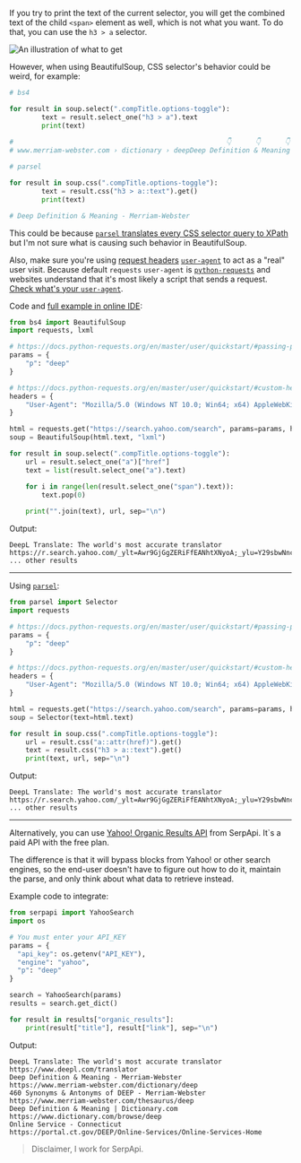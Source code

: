 If you try to print the text of the current selector, you will get the combined text of the child `<span>` element as well, which is not what you want. To do that, you can use the `h3 > a` selector.

![An illustration of what to get](https://user-images.githubusercontent.com/78694043/161210494-66af1690-382b-43d4-a919-3fb698b272a9.png)

However, when using BeautifulSoup, CSS selector's behavior could be weird, for example:

```python
# bs4

for result in soup.select(".compTitle.options-toggle"):
        text = result.select_one("h3 > a").text
        print(text)
 
#                                                     👇      👇      👇                          
# www.merriam-webster.com › dictionary › deepDeep Definition & Meaning - Merriam-Webster
```
```python
# parsel

for result in soup.css(".compTitle.options-toggle"):
        text = result.css("h3 > a::text").get()
        print(text)

# Deep Definition & Meaning - Merriam-Webster
```
This could be because [`parsel` translates every CSS selector query to XPath](https://github.com/scrapy/parsel/blob/f5f73d34ba787ad0c9df25de295de6e196ecd91d/parsel/selector.py#L350-L351) but I'm not sure what is causing such behavior in BeautifulSoup.

Also, make sure you're using [request headers](https://docs.python-requests.org/en/master/user/quickstart/#custom-headers) [`user-agent`](https://developer.mozilla.org/en-US/docs/Glossary/User_agent) to act as a "real" user visit. Because default `requests` `user-agent` is [`python-requests`](https://github.com/psf/requests/blob/589c4547338b592b1fb77c65663d8aa6fbb7e38b/requests/utils.py#L808-L814) and websites understand that it's most likely a script that sends a request. [Check what's your `user-agent`](https://www.whatismybrowser.com/detect/what-is-my-user-agent/).

Code and [full example in online IDE](https://replit.com/@chukhraiartur/how-to-retrieve-yahoo-search-results#main.py):

```python
from bs4 import BeautifulSoup
import requests, lxml

# https://docs.python-requests.org/en/master/user/quickstart/#passing-parameters-in-urls
params = {
    "p": "deep"
}

# https://docs.python-requests.org/en/master/user/quickstart/#custom-headers
headers = {
    "User-Agent": "Mozilla/5.0 (Windows NT 10.0; Win64; x64) AppleWebKit/537.36 (KHTML, like Gecko) Chrome/99.0.4844.84 Safari/537.36",
}

html = requests.get("https://search.yahoo.com/search", params=params, headers=headers, timeout=30)
soup = BeautifulSoup(html.text, "lxml")

for result in soup.select(".compTitle.options-toggle"):
    url = result.select_one("a")["href"]
    text = list(result.select_one("a").text)

    for i in range(len(result.select_one("span").text)):
        text.pop(0)
        
    print("".join(text), url, sep="\n")
```

Output:

```lang-none
DeepL Translate: The world's most accurate translator
https://r.search.yahoo.com/_ylt=Awr9GjGgZERiFfEANhtXNyoA;_ylu=Y29sbwNncTEEcG9zAzEEdnRpZAMEc2VjA3Ny/RV=2/RE=1648678176/RO=10/RU=https%3a%2f%2fwww.deepl.com%2ftranslator/RK=2/RS=TVz6fqq87B12oa7dLig44PkzAJs-
... other results
```
____

Using [`parsel`](https://parsel.readthedocs.io/en/latest/):

```python
from parsel import Selector
import requests

# https://docs.python-requests.org/en/master/user/quickstart/#passing-parameters-in-urls
params = {
    "p": "deep"
}

# https://docs.python-requests.org/en/master/user/quickstart/#custom-headers
headers = {
    "User-Agent": "Mozilla/5.0 (Windows NT 10.0; Win64; x64) AppleWebKit/537.36 (KHTML, like Gecko) Chrome/99.0.4844.84 Safari/537.36",
}

html = requests.get("https://search.yahoo.com/search", params=params, headers=headers, timeout=30)
soup = Selector(text=html.text)

for result in soup.css(".compTitle.options-toggle"):
    url = result.css("a::attr(href)").get()
    text = result.css("h3 > a::text").get()
    print(text, url, sep="\n")
```

Output:

```lang-none
DeepL Translate: The world's most accurate translator
https://r.search.yahoo.com/_ylt=Awr9GjGgZERiFfEANhtXNyoA;_ylu=Y29sbwNncTEEcG9zAzEEdnRpZAMEc2VjA3Ny/RV=2/RE=1648678176/RO=10/RU=https%3a%2f%2fwww.deepl.com%2ftranslator/RK=2/RS=TVz6fqq87B12oa7dLig44PkzAJs-
... other results
```
____

Alternatively, you can use [Yahoo! Organic Results API](https://serpapi.com/yahoo-organic-results) from SerpApi. It`s a paid API with the free plan.

The difference is that it will bypass blocks from Yahoo! or other search engines, so the end-user doesn't have to figure out how to do it, maintain the parse, and only think about what data to retrieve instead.

Example code to integrate:

```python
from serpapi import YahooSearch
import os

# You must enter your API_KEY
params = {
  "api_key": os.getenv("API_KEY"),
  "engine": "yahoo",
  "p": "deep"
}

search = YahooSearch(params)
results = search.get_dict()

for result in results["organic_results"]:
    print(result["title"], result["link"], sep="\n")
```

Output:

```lang-none
DeepL Translate: The world's most accurate translator
https://www.deepl.com/translator
Deep Definition & Meaning - Merriam-Webster
https://www.merriam-webster.com/dictionary/deep
460 Synonyms & Antonyms of DEEP - Merriam-Webster
https://www.merriam-webster.com/thesaurus/deep
Deep Definition & Meaning | Dictionary.com
https://www.dictionary.com/browse/deep
Online Service - Connecticut
https://portal.ct.gov/DEEP/Online-Services/Online-Services-Home
```

> Disclaimer, I work for SerpApi.